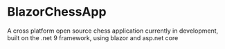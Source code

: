 # BlazorChessApp
A cross platform open source chess application currently in development, built on the .net 9 framework, using blazor and asp.net core

